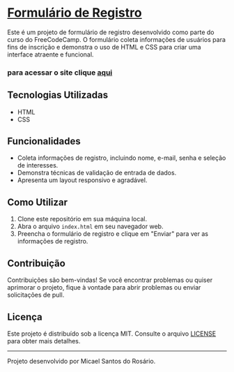 # [Formulário de Registro](https://micaelrosario.github.io/FormularioDeRegistro/)

Este é um projeto de formulário de registro desenvolvido como parte do curso do FreeCodeCamp. O formulário coleta informações 
de usuários para fins de inscrição e demonstra o uso de HTML e CSS para criar uma interface atraente e funcional.

### para acessar o site clique [aqui](https://micaelrosario.github.io/FormularioDeRegistro/)

## Tecnologias Utilizadas

- HTML
- CSS

## Funcionalidades

- Coleta informações de registro, incluindo nome, e-mail, senha e seleção de interesses.
- Demonstra técnicas de validação de entrada de dados.
- Apresenta um layout responsivo e agradável.

## Como Utilizar

1. Clone este repositório em sua máquina local.
2. Abra o arquivo `index.html` em seu navegador web.
3. Preencha o formulário de registro e clique em "Enviar" para ver as informações de registro.

## Contribuição

Contribuições são bem-vindas! Se você encontrar problemas ou quiser aprimorar o projeto, fique à vontade para abrir problemas ou enviar solicitações de pull.

## Licença

Este projeto é distribuído sob a licença MIT. Consulte o arquivo [LICENSE](LICENSE) para obter mais detalhes.

---

Projeto desenvolvido por Micael Santos do Rosário.
